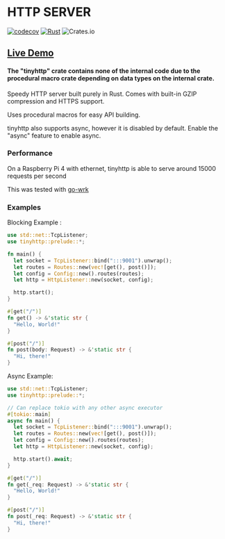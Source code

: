 # HTTP SERVER

[![codecov](https://codecov.io/gh/mateocabanal/tinyhttp/branch/main/graph/badge.svg?token=LH8YSHNKRF)](https://codecov.io/gh/mateocabanal/tinyhttp)
[![Rust](https://github.com/mateocabanal/tinyhttp/actions/workflows/rust.yml/badge.svg)](https://github.com/mateocabanal/tinyhttp/actions/workflows/rust.yml)
![Crates.io](https://img.shields.io/crates/d/tinyhttp?color=purple&logo=cargo&style=for-the-badge)

## [Live Demo](https://mateo-tinyhttp.herokuapp.com/)

#### The "tinyhttp" crate contains none of the internal code due to the procedural macro crate depending on data types on the internal crate.


Speedy HTTP server built purely in Rust. Comes with built-in GZIP compression and HTTPS support.

Uses procedural macros for easy API building.

tinyhttp also supports async, however it is disabled by default.
Enable the "async" feature to enable async.

### Performance
On a Raspberry Pi 4 with ethernet, tinyhttp is able to serve around 15000 requests per second

This was tested with [go-wrk](https://github.com/tsliwowicz/go-wrk)

### Examples

Blocking Example :
```rust
use std::net::TcpListener;
use tinyhttp::prelude::*;

fn main() {
  let socket = TcpListener::bind(":::9001").unwrap();
  let routes = Routes::new(vec![get(), post()]);
  let config = Config::new().routes(routes);
  let http = HttpListener::new(socket, config);

  http.start();
}

#[get("/")]
fn get() -> &'static str {
  "Hello, World!"
}

#[post("/")]
fn post(body: Request) -> &'static str {
  "Hi, there!"
}
```

Async Example:
```rust
use std::net::TcpListener;
use tinyhttp::prelude::*;

// Can replace tokio with any other async executor
#[tokio::main]
async fn main() {
  let socket = TcpListener::bind(":::9001").unwrap();
  let routes = Routes::new(vec![get(), post()]);
  let config = Config::new().routes(routes);
  let http = HttpListener::new(socket, config);

  http.start().await;
}

#[get("/")]
fn get(_req: Request) -> &'static str {
  "Hello, World!"
}

#[post("/")]
fn post(_req: Request) -> &'static str {
  "Hi, there!"
}
